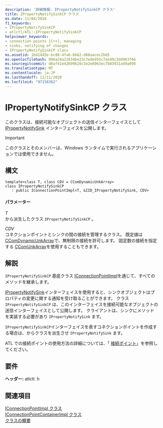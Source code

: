 ```yaml
---
description: '詳細情報: IPropertyNotifySinkCP クラス'
title: IPropertyNotifySinkCP クラス
ms.date: 11/04/2016
f1_keywords:
- IPropertyNotifySinkCP
- atlctl/ATL::IPropertyNotifySinkCP
helpviewer_keywords:
- connection points [C++], managing
- sinks, notifying of changes
- IPropertyNotifySinkCP class
ms.assetid: 1b41445e-bc88-4fa6-bb62-d68aacec2bd5
ms.openlocfilehash: 096a24a22634be23c7ede955c7ae49c3dd963f66
ms.sourcegitcommit: d6af41e42699628c3e2e6063ec7b03931a49a098
ms.translationtype: MT
ms.contentlocale: ja-JP
ms.lasthandoff: 12/11/2020
ms.locfileid: "97158362"
---
```

# <a name="ipropertynotifysinkcp-class"></a>IPropertyNotifySinkCP クラス

このクラスは、接続可能なオブジェクトの送信インターフェイスとして [IPropertyNotifySink](/windows/win32/api/ocidl/nn-ocidl-ipropertynotifysink) インターフェイスを公開します。

> [!IMPORTANT]
> このクラスとそのメンバーは、Windows ランタイムで実行されるアプリケーションでは使用できません。

## <a name="syntax"></a>構文

```
template<class T, class CDV = CComDynamicUnkArray>
class IPropertyNotifySinkCP
   : public IConnectionPointImpl<T, &IID_IPropertyNotifySink, CDV>
```

#### <a name="parameters"></a>パラメーター

*T*<br/>
から派生したクラス `IPropertyNotifySinkCP` 。

*CDV*<br/>
コネクションポイントとシンクの間の接続を管理するクラス。 既定値は [CComDynamicUnkArray](../../atl/reference/ccomdynamicunkarray-class.md)で、無制限の接続を許可します。 固定数の接続を指定する [CComUnkArray](../../atl/reference/ccomunkarray-class.md)を使用することもできます。

## <a name="remarks"></a>解説

`IPropertyNotifySinkCP` 基底クラス [IConnectionPointImpl](../../atl/reference/iconnectionpointimpl-class.md)を通じて、すべてのメソッドを継承します。

[IPropertyNotifySink](/windows/win32/api/ocidl/nn-ocidl-ipropertynotifysink)インターフェイスを使用すると、シンクオブジェクトはプロパティの変更に関する通知を受け取ることができます。 クラス `IPropertyNotifySinkCP` は、このインターフェイスを接続可能なオブジェクトの送信インターフェイスとして公開します。 クライアントは、シンクにメソッドを実装する必要があり `IPropertyNotifySink` ます。

`IPropertyNotifySinkCP`インターフェイスを表すコネクションポイントを作成する場合は、からクラスを派生させ `IPropertyNotifySink` ます。

ATL での接続ポイントの使用方法の詳細については、「 [接続ポイント](../../atl/atl-connection-points.md)」を参照してください。

## <a name="requirements"></a>要件

**ヘッダー:** atlctl. h

## <a name="see-also"></a>関連項目

[IConnectionPointImpl クラス](../../atl/reference/iconnectionpointimpl-class.md)<br/>
[IConnectionPointContainerImpl クラス](../../atl/reference/iconnectionpointcontainerimpl-class.md)<br/>
[クラスの概要](../../atl/atl-class-overview.md)
